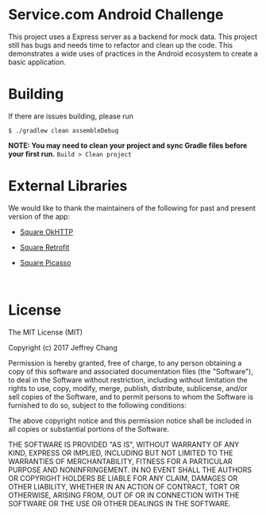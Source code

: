 # Service.com Android Challenge
This project uses a Express server as a backend for mock data. This project still has bugs and needs time to refactor and clean up the code. This demonstrates a wide uses of practices in the Android ecosystem to create a basic application. 

# Building
If there are issues building, please run

`$ ./gradlew clean assembleDebug`

**NOTE: You may need to clean your project and sync Gradle files before your first run.** `Build > Clean project`

# External Libraries
We would like to thank the maintainers of the following for past and present version of the app:
- [Square OkHTTP](http://square.github.io/okhttp/ "Square OkHTTP")

- [Square Retrofit](http://square.github.io/retrofit/ "Square Retrofit")

- [Square Picasso](http://square.github.io/picasso/ "Square Picasso")

  ​


# License
The MIT License (MIT)

Copyright (c) 2017 Jeffrey Chang

Permission is hereby granted, free of charge, to any person obtaining a copy
of this software and associated documentation files (the "Software"), to deal
in the Software without restriction, including without limitation the rights
to use, copy, modify, merge, publish, distribute, sublicense, and/or sell
copies of the Software, and to permit persons to whom the Software is
furnished to do so, subject to the following conditions:

The above copyright notice and this permission notice shall be included in
all copies or substantial portions of the Software.

THE SOFTWARE IS PROVIDED "AS IS", WITHOUT WARRANTY OF ANY KIND, EXPRESS OR
IMPLIED, INCLUDING BUT NOT LIMITED TO THE WARRANTIES OF MERCHANTABILITY,
FITNESS FOR A PARTICULAR PURPOSE AND NONINFRINGEMENT. IN NO EVENT SHALL THE
AUTHORS OR COPYRIGHT HOLDERS BE LIABLE FOR ANY CLAIM, DAMAGES OR OTHER
LIABILITY, WHETHER IN AN ACTION OF CONTRACT, TORT OR OTHERWISE, ARISING FROM,
OUT OF OR IN CONNECTION WITH THE SOFTWARE OR THE USE OR OTHER DEALINGS IN
THE SOFTWARE.